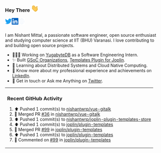 ### Hey There <img src="./assets/wave.gif" width="25px">
<a href="http://urls.nishantwrp.com/github-to-twitter" target="_blank">
  <img align="left" alt="Nishant's Twitter" width="22px" src="./assets/twitter.svg" />
</a>
<a href="http://urls.nishantwrp.com/github-to-linkedin" target="_blank">
  <img align="left" alt="Nishant's LinkedIn" width="22px" src="./assets/linkedin.svg" />
</a>
<a href="http://urls.nishantwrp.com/github-to-site" target="_blank">
  <img align="left" alt="Nishant's Site" width="22px" src="./assets/globe.svg" />
</a>
<br /><br />

I am Nishant Mittal, a passionate software engineer, open source enthusiast and studying computer science at IIT (BHU) Varanasi. I love contributing to and building open source projects.

- 👨🏽‍💻 Working on [YugabyteDB](https://www.github.com/yugabyte) as a Software Engineering Intern.
- ✨ Built [GSoC Organizations](https://www.gsocorganizations.dev/), [Templates Plugin for Joplin](https://github.com/joplin/plugin-templates).
- 🌱 Learning about Distributed Systems and Cloud Native Computing.
- 🚀 Know more about my professional experience and achievements on [LinkedIn](http://urls.nishantwrp.com/github-to-linkedin).
- 💬 Get in touch or Ask me Anything on [Twitter](http://urls.nishantwrp.com/github-to-twitter).

<table><tr>
  
<td valign="top" width="100%">

### Recent GitHub Activity
<!--RECENT_ACTIVITY:start-->
1. ⬆️ Pushed 1 commit(s) to [nishantwrp/vue-gitalk](https://github.com/nishantwrp/vue-gitalk)<br>
2. 🎉 Merged PR [#36](https://github.com/nishantwrp/vue-gitalk/pull/36) in [nishantwrp/vue-gitalk](https://github.com/nishantwrp/vue-gitalk)<br>
3. ⬆️ Pushed 1 commit(s) to [nishantwrp/joplin-plugin-templates-store](https://github.com/nishantwrp/joplin-plugin-templates-store)<br>
4. ⬆️ Pushed 1 commit(s) to [joplin/plugin-templates](https://github.com/joplin/plugin-templates)<br>
5. 🎉 Merged PR [#99](https://github.com/joplin/plugin-templates/pull/99) in [joplin/plugin-templates](https://github.com/joplin/plugin-templates)<br>
6. ⬆️ Pushed 1 commit(s) to [joplin/plugin-templates](https://github.com/joplin/plugin-templates)<br>
7. 💬 Commented on [#99](https://github.com/joplin/plugin-templates/pull/99#issuecomment-2351822562) in [joplin/plugin-templates](https://github.com/joplin/plugin-templates)<br>
<!--RECENT_ACTIVITY:end-->

</td>
</tr></table>
